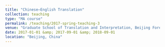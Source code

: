 ```yaml
---
title: "Chinese–English Translation"
collection: teaching
type: "MA course"
permalink: /teaching/2017-spring-teaching-3
venue: "Graduate School of Translation and Interpretation, Beijing Foreign Studies University"
date: 2017-01-01 &amp; 2017-09-01 &amp; 2018-09-01
location: "Beijing, China"
---
```

